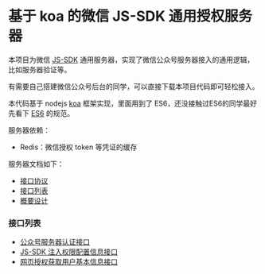 # 基于 koa 的微信 JS-SDK 通用授权服务器 #

本项目为微信 [JS-SDK](https://mp.weixin.qq.com/wiki?t=resource/res_main&id=mp1445241432) 通用服务器，实现了微信公众号服务器接入的通用逻辑，比如服务器验证等。

有需要自己搭建微信公众号后台的同学，可以直接下载本项目代码即可轻松接入。

本代码基于 nodejs [koa](https://koa.bootcss.com/) 框架实现，里面用到了 ES6，还没接触过ES6的同学最好先看下 [ES6](http://es6.ruanyifeng.com/) 的规范。

服务器依赖：

- Redis：微信授权 token 等凭证的缓存

服务器文档如下：

- [接口协议](https://github.com/diamont1001/wechat-jssdk-server/blob/master/docs/%E6%8E%A5%E5%8F%A3%E5%8D%8F%E8%AE%AE.md)
- [接口列表](https://github.com/diamont1001/wechat-jssdk-server/blob/master/docs/%E6%8E%A5%E5%8F%A3%E5%88%97%E8%A1%A8/readme.md)
- [概要设计](https://github.com/diamont1001/wechat-jssdk-server/blob/master/docs/%E8%AE%BE%E8%AE%A1%E6%96%87%E6%A1%A3/readme.md)

### 接口列表

- [公众号服务器认证接口](https://github.com/diamont1001/wechat-jssdk-server/blob/master/docs/%E6%8E%A5%E5%8F%A3%E5%88%97%E8%A1%A8/00_%E5%85%AC%E4%BC%97%E5%8F%B7%E6%9C%8D%E5%8A%A1%E5%99%A8%E8%AE%A4%E8%AF%81%E6%8E%A5%E5%8F%A3.md)
- [JS-SDK 注入权限配置信息接口](https://github.com/diamont1001/wechat-jssdk-server/blob/master/docs/%E6%8E%A5%E5%8F%A3%E5%88%97%E8%A1%A8/01_JS-SDK%E6%B3%A8%E5%85%A5%E6%9D%83%E9%99%90%E9%85%8D%E7%BD%AE%E4%BF%A1%E6%81%AF%E6%8E%A5%E5%8F%A3.md)
- [网页授权获取用户基本信息接口](https://github.com/diamont1001/wechat-jssdk-server/blob/master/docs/%E6%8E%A5%E5%8F%A3%E5%88%97%E8%A1%A8/02_%E7%BD%91%E9%A1%B5%E6%8E%88%E6%9D%83%E8%8E%B7%E5%8F%96%E7%94%A8%E6%88%B7%E5%9F%BA%E6%9C%AC%E4%BF%A1%E6%81%AF%E6%8E%A5%E5%8F%A3.md)

